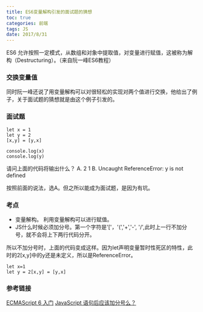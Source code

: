 ```yaml
---
title: ES6变量解构引发的面试题的猜想
toc: true
categories: 前端
tags: JS
date: 2017/8/31
---
```


ES6 允许按照一定模式，从数组和对象中提取值，对变量进行赋值，这被称为解构（Destructuring）。（来自阮一峰ES6教程）

<!-- more -->

### 交换变量值
同时阮一峰还说了用变量解构可以对很轻松的实现对两个值进行交换，他给出了例子，关于面试题的猜想就是由这个例子引发的。

### 面试题
```
let x = 1
let y = 2
[x,y] = [y,x]

console.log(x)
console.log(y)
```
请问上面的代码将输出什么？
A. 2 1
B. Uncaught ReferenceError: y is not defined

按照前面的说法，选A。但之所以能成为面试题，是因为有坑。

### 考点
- 变量解构。 利用变量解构可以进行赋值。
- JS什么时候必须加分号。第一个字符是'['，'(','+','-', '/',此时上一行不加分号，就不会将上下两行代码分开。

所以不加分号时，上面的代码变成这样。因为let声明变量暂时性死区的特性，此时的2[x,y]中的y还是未定义，所以是ReferenceError。

```
let x=1
let y = 2[x,y] = [y,x]
```

### 参考链接
[ECMAScript 6 入门](http://es6.ruanyifeng.com/)
[JavaScript 语句后应该加分号么？](https://www.zhihu.com/question/20298345)